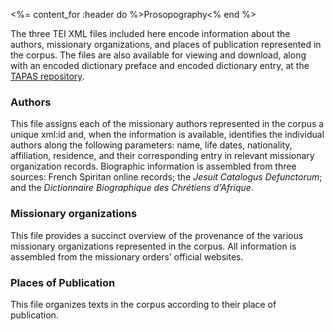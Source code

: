 <%= content_for :header do %>Prosopography<% end %>

The three TEI XML files included here encode information about the authors, missionary organizations, and places of publication represented in the corpus. The files are also available for viewing and download, along with an encoded dictionary preface and encoded dictionary entry, at the <a href="http://beta.tapasproject.org/" target="_blank">TAPAS repository</a>.

### Authors
This file assigns each of the missionary authors represented in the corpus a unique xml:id and, when the information is available, identifies the individual authors along the following parameters: name, life dates, nationality, affiliation, residence, and their corresponding entry in relevant missionary organization records. Biographic information is assembled from three sources: French Spiritan online records; the *Jesuit Catalogus Defunctorum*; and the *Dictionnaire Biographique des Chrétiens d'Afrique*.

### Missionary organizations
This file provides a succinct overview of the provenance of the various missionary organizations represented in the corpus.
All information is assembled from the missionary orders’ official websites.

### Places of Publication
This file organizes texts in the corpus according to their place of publication. 
